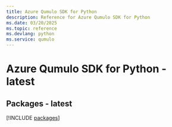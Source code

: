 ```yaml
---
title: Azure Qumulo SDK for Python
description: Reference for Azure Qumulo SDK for Python
ms.date: 03/20/2025
ms.topic: reference
ms.devlang: python
ms.service: qumulo
---
```

# Azure Qumulo SDK for Python - latest
## Packages - latest
[!INCLUDE [packages](qumulo-index.md)]